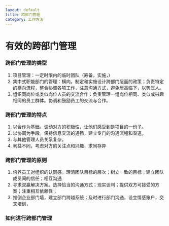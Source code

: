 ```yaml
---
layout: default
title: 跨部门管理
category: 工作方法
---
```




# 有效的跨部门管理

### 跨部门管理的类型

1. 项目管理：一定时限内的临时团队（筹备，实施，）
2. 集中式职能部门的管理：横向。制定和实施设计跨部门层面的政策；负责特定的横向流程，整合协调各项工作，注意沟通方式，避免居高临下，以势压人。
3. 组织同岗位或类似岗位人员的交流合作：负责管理一组岗位相同、类似或兴趣相同的员工群体。协调和鼓励员工的交流与合作。

### 跨部门管理的特点

1. 以合作为基础。调动对方的积极性，让他们感受到是项目的一份子。
2. 以协调为手段。保持信息交流的通畅，建立专门的沟通流程和渠道。
3. 与其他管理人员关系复杂。
4. 利益不同，考虑对方的关注点和兴趣，求同存异

### 跨部门管理的原则

1. 培养员工对组织的认同感。理清团队目标的层次；树立一致的目标；建立团队成员间的信任；相互沟通
2. 寻求双赢解决方案。选择恰当的沟通方式；现实谈判；提供双方可接受的方案；注重相互依赖性；
3. 推倒企业部门墙，建立部门跨越系统；及时进行部门沟通，设立情感账户，交叉培训，

### 如何进行跨部门管理
